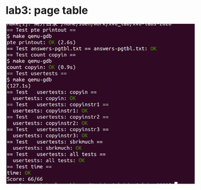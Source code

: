 # lab3: page table
![image](https://github.com/sunhuiquan/mit_6.S081_lab/blob/pgtbl/IMG/20201130010206.png)
